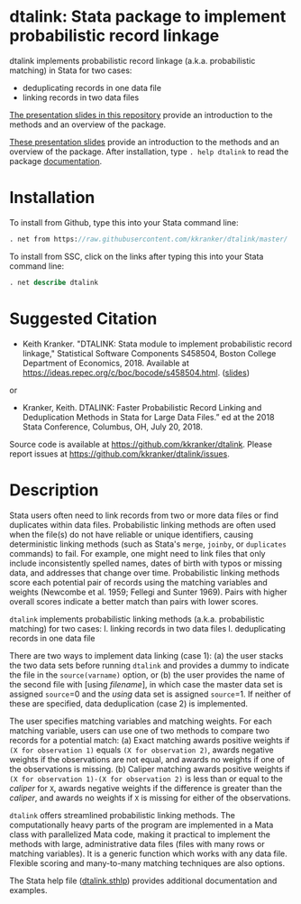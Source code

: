 # dtalink: Stata package to implement probabilistic record linkage

dtalink implements probabilistic record linkage (a.k.a. probabilistic matching) in Stata for two cases:
- deduplicating records in one data file
- linking records in two data files

[The presentation slides in this repository](https://github.com/kkranker/dtalink/raw/master/dtalink_slides.pdf) provide an introduction to the methods and an overview of the package.

[These presentation slides](https://github.com/kkranker/dtalink/raw/master/dtalink_slides.pdf)
provide an introduction to the methods and an overview of the package. After installation, type
`. help dtalink` to read the package [documentation](https://github.com/kkranker/dtalink/raw/master/dtalink.sthlp).


# Installation

To install from Github, type this into your Stata command line:

```stata
. net from https://raw.githubusercontent.com/kkranker/dtalink/master/
```

To install from SSC, click on the links after typing this into your Stata command line:

```stata
. net describe dtalink
```

# Suggested Citation

* Keith Kranker. "DTALINK: Stata module to implement probabilistic record linkage," Statistical Software Components S458504, Boston College Department of Economics, 2018.  Available at https://ideas.repec.org/c/boc/bocode/s458504.html.  ([slides](https://github.com/kkranker/dtalink/raw/master/dtalink_slides.pdf))

or

* Kranker, Keith. DTALINK: Faster Probabilistic Record Linking and Deduplication Methods in Stata for Large Data Files.”  ed at the 2018 Stata Conference, Columbus, OH, July 20, 2018.

Source code is available at https://github.com/kkranker/dtalink.
Please report issues at https://github.com/kkranker/dtalink/issues.


# Description

Stata users often need to link records from two or more data files or find duplicates within data files.
Probabilistic linking methods are often used when the file(s) do not have reliable or unique identifiers,
causing deterministic linking methods (such as Stata's `merge`, `joinby`, or `duplicates` commands) to fail.
For example, one might need to link files that only include
inconsistently spelled names, dates of birth with typos or missing data, and addresses that change over time.
Probabilistic linking methods score each potential pair of records using the matching variables and weights
(Newcombe et al. 1959; Fellegi and Sunter 1969).
Pairs with higher overall scores indicate a better match than pairs with lower scores.

`dtalink` implements probabilistic linking methods (a.k.a. probabilistic matching) for two cases:
l. linking records in two data files
l. deduplicating records in one data file

There are two ways to implement data linking (case 1):
(a) the user stacks the two data sets before running `dtalink` and provides a dummy to indicate the file in the `source(varname)` option, or
(b) the user provides the name of the second file with [using *filename*], in which case the master data set is assigned `source`=0 and the *using* data set is assigned `source`=1.
If neither of these are specified, data deduplication (case 2) is implemented.

The user specifies matching variables and matching weights.
For each matching variable, users can use one of two methods to compare two records for a potential match:
(a) Exact matching awards positive weights
if `(X for observation 1)` equals `(X for observation 2)`,
awards negative weights if the observations are not equal,
and awards no weights if one of the observations is missing.
(b) Caliper matching awards positive weights if
`(X for observation 1)-(X for observation 2)` is less than or equal to the *caliper* for `X`,
awards negative weights if the difference is greater than the *caliper*,
and awards no weights if `X` is missing for either of the observations.

`dtalink` offers streamlined probabilistic linking methods.
The computationally heavy parts of the program are implemented in a Mata class with parallelized Mata code,
making it practical to implement the methods with large, administrative data files
(files with many rows or matching variables). It is a generic function which works with any data file.
Flexible scoring and many-to-many matching techniques are also options.

The Stata help file ([dtalink.sthlp](https://github.com/kkranker/dtalink/raw/master/dtalink.sthlp)) provides additional documentation and examples.
